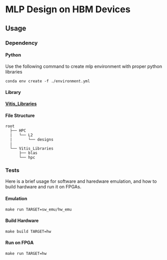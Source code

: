 # MLP Design on HBM Devices

## Usage

### Dependency

#### Python

Use the following command to create mlp environment with proper python libraries

```
conda env create -f ./environment.yml

```

#### Library

[**Vitis_Libraries**](https://gitenterprise.xilinx.com/FaaSApps/Vitis_Libraries)

#### File Structure

```
root
  ├── HPC
  |   └── L2
  |       └── designs
  |
  └── Vitis_Libraries
      ├── blas
      └── hpc

```

### Tests

Here is a brief usage for software and haredware emulation, and how to build hardware and run it on FPGAs. 

#### Emulation

```
make run TARGET=sw_emu/hw_emu
```

#### Build Hardware

```
make build TARGET=hw
```

#### Run on FPGA

```
make run TARGET=hw
```

